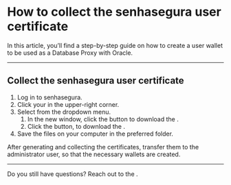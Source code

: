 # How to collect the senhasegura user certificate 

In this article, you’ll find a step-by-step guide on how to create a user wallet to be used as a Database Proxy with Oracle. 

---
## Collect the senhasegura user certificate

1. Log in to senhasegura.
2. Click your  in the upper-right corner.
3. Select  from the dropdown menu.
    1. In the new window, click the  button to download the .
    2. Click the  button, to download the .
4. Save the files on your computer in the preferred folder.

After generating and collecting the certificates, transfer them to the administrator user, so that the necessary wallets are created.

---
Do you still have questions? Reach out to the .